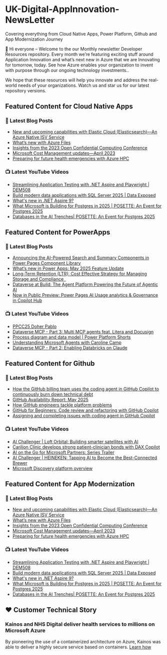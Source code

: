 # UK-Digital-AppInnovation-NewsLetter

Covering everything from Cloud Native Apps, Power Platform, Github and App Modernization Journey

👋 Hi everyone – Welcome to the our Monthly newsletter Developer Resources repository. Every month we’re featuring exciting stuff around Application Innovation and what’s next new in Azure that we are Innovating for tomorrow, today. See how Azure enables your organization to invent with purpose through our ongoing technology investments..


We hope that these resources will help you innovate and address the real-world needs of your organizations. Watch us and star us for our latest repository versions.

## Featured Content for Cloud Native Apps


### 📝 Latest Blog Posts

    
<!-- BLOGCNA:START -->
- [New and upcoming capabilities with Elastic Cloud (Elasticsearch)—An Azure Native ISV Service](https://azure.microsoft.com/blog/new-and-upcoming-capabilities-with-elastic-cloud-elasticsearch-an-azure-native-isv-service/)
- [What’s new with Azure Files](https://azure.microsoft.com/blog/what-s-new-with-azure-files/)
- [Insights from the 2023 Open Confidential Computing Conference](https://azure.microsoft.com/blog/insights-from-the-2023-open-confidential-computing-conference/)
- [Microsoft Cost Management updates—April 2023](https://azure.microsoft.com/blog/microsoft-cost-management-updates-april-2023/)
- [Preparing for future health emergencies with Azure HPC ](https://azure.microsoft.com/blog/preparing-for-future-health-emergencies-with-azure-hpc/)
<!-- BLOGCNA:END -->

### 📺 Latest YouTube Videos

 
<!-- YOUTUBECNA:START -->
- [Streamlining Application Testing with .NET Aspire and Playwright | DEM508](https://www.youtube.com/watch?v=hnHUSUEwqMc)
- [Build modern data applications with SQL Server 2025 | Data Exposed](https://www.youtube.com/watch?v=pckjd-5rT9M)
- [What&#39;s new in .NET Aspire 9?](https://www.youtube.com/shorts/mTk5ORX5ziQ)
- [What Microsoft is Building for Postgres in 2025 | POSETTE: An Event for Postgres 2025](https://www.youtube.com/watch?v=rADPOp4Ewm4)
- [Databases in the AI Trenches| POSETTE: An Event for Postgres 2025](https://www.youtube.com/watch?v=z61O8UoOXKI)
<!-- YOUTUBECNA:END -->

##  Featured Content for PowerApps
### 📝 Latest Blog Posts
<!-- BLOGPOWER:START -->
- [Announcing the AI-Powered Search and Summary Components in Power Pages Component Library](https://www.microsoft.com/en-us/power-platform/blog/power-pages/announcing-the-ai-powered-search-and-summary-components-in-power-pages-component-library/)
- [What’s new in Power Apps: May 2025 Feature Update](https://www.microsoft.com/en-us/power-platform/blog/power-apps/whats-new-in-power-apps-may-2025-feature-update/)
- [Long-Term Retention (LTR): Cost Effective Strategy for Managing Storage and Compliance  ](https://www.microsoft.com/en-us/power-platform/blog/2025/06/09/long-term-retention/)
- [Dataverse at Build: The Agent Platform Powering the Future of Agentic AI](https://www.microsoft.com/en-us/power-platform/blog/2025/06/03/dataverse-at-build-2025/)
- [Now in Public Preview: Power Pages AI Usage analytics & Governance in Copilot Hub](https://www.microsoft.com/en-us/power-platform/blog/power-pages/now-in-public-preview-power-pages-ai-usage-analytics-governance-in-copilot-hub/)
<!-- BLOGPOWER:END -->
 ### 📺 Latest YouTube Videos
    
<!-- YOUTUBEPOWER:START -->
- [PPCC25 Doher Pablo](https://www.youtube.com/watch?v=EI0neaNTZBE)
- [Dataverse MCP - Part 3: Multi MCP agents feat. Litera and Docusign](https://www.youtube.com/watch?v=POgjypUbRyQ)
- [Process diagram and data model | Power Platform Shorts](https://www.youtube.com/watch?v=1VZBCPY_BRQ)
- [Understanding Microsoft Agents with Caroline Camp](https://www.youtube.com/watch?v=PZW0D6ib-lA)
- [Dataverse MCP - Part 2: Enabling Databricks on Claude](https://www.youtube.com/watch?v=7eCN8smtcCE)
<!-- YOUTUBEPOWER:END -->

##  Featured Content for Github
### 📝 Latest Blog Posts
<!-- BLOGGITHUB:START -->
- [How the GitHub billing team uses the coding agent in GitHub Copilot to continuously burn down technical debt](https://github.blog/ai-and-ml/github-copilot/how-the-github-billing-team-uses-the-coding-agent-in-github-copilot-to-continuously-burn-down-technical-debt/)
- [GitHub Availability Report: May 2025](https://github.blog/news-insights/company-news/github-availability-report-may-2025/)
- [How GitHub engineers tackle platform problems](https://github.blog/engineering/infrastructure/how-github-engineers-tackle-platform-problems/)
- [GitHub for Beginners: Code review and refactoring with GitHub Copilot](https://github.blog/ai-and-ml/github-copilot/github-for-beginners-code-review-and-refactoring-with-github-copilot/)
- [Assigning and completing issues with coding agent in GitHub Copilot](https://github.blog/ai-and-ml/github-copilot/assigning-and-completing-issues-with-coding-agent-in-github-copilot/)
<!-- BLOGGITHUB:END -->
### 📺 Latest YouTube Videos
<!-- YOUTUBEGITHUB:START -->
- [AI Challenger | Loft Orbital: Building smarter satellites with AI](https://www.youtube.com/watch?v=lGtTnFlI6yA)
- [Carilion Clinic develops strong patient-clinician bonds with DAX Copilot](https://www.youtube.com/watch?v=DaMWXnKUp_U)
- [AI on the Go for Microsoft Partners: Series Trailer](https://www.youtube.com/watch?v=cWIHcbOihY4)
- [AI Challenger | HEINEKEN: Tapping AI to Become the Best-Connected Brewer](https://www.youtube.com/watch?v=Vo647KQyMus)
- [Microsoft Discovery platform overview](https://www.youtube.com/watch?v=R8d5JsJ9R64)
<!-- YOUTUBEGITHUB:END -->
##  Featured Content for App Modernization
### 📝 Latest Blog Posts
<!-- BLOGAPPMOD:START -->
- [New and upcoming capabilities with Elastic Cloud (Elasticsearch)—An Azure Native ISV Service](https://azure.microsoft.com/blog/new-and-upcoming-capabilities-with-elastic-cloud-elasticsearch-an-azure-native-isv-service/)
- [What’s new with Azure Files](https://azure.microsoft.com/blog/what-s-new-with-azure-files/)
- [Insights from the 2023 Open Confidential Computing Conference](https://azure.microsoft.com/blog/insights-from-the-2023-open-confidential-computing-conference/)
- [Microsoft Cost Management updates—April 2023](https://azure.microsoft.com/blog/microsoft-cost-management-updates-april-2023/)
- [Preparing for future health emergencies with Azure HPC ](https://azure.microsoft.com/blog/preparing-for-future-health-emergencies-with-azure-hpc/)
<!-- BLOGAPPMOD:END -->
### 📺 Latest YouTube Videos
<!-- YOUTUBEAPPMOD:START -->
- [Streamlining Application Testing with .NET Aspire and Playwright | DEM508](https://www.youtube.com/watch?v=hnHUSUEwqMc)
- [Build modern data applications with SQL Server 2025 | Data Exposed](https://www.youtube.com/watch?v=pckjd-5rT9M)
- [What&#39;s new in .NET Aspire 9?](https://www.youtube.com/shorts/mTk5ORX5ziQ)
- [What Microsoft is Building for Postgres in 2025 | POSETTE: An Event for Postgres 2025](https://www.youtube.com/watch?v=rADPOp4Ewm4)
- [Databases in the AI Trenches| POSETTE: An Event for Postgres 2025](https://www.youtube.com/watch?v=z61O8UoOXKI)
<!-- YOUTUBEAPPMOD:END -->


## ♥️ Customer Technical Story 

### Kainos and NHS Digital deliver health services to millions on Microsoft Azure

By pioneering the use of a containerized architecture on Azure, Kainos was able to deliver a highly secure service based on containers. [Learn how](https://customers.microsoft.com/en-us/story/1368348549535774520-kainos-and-nhs-digital-deliver-health-services-to-millions-on-microsoft-azure)

